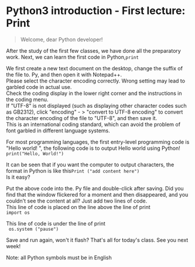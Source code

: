 # Python3 introduction - First lecture: Print

> Welcome, dear Python developer!

After the study of the first few classes, we have done all the preparatory work. Next, we can learn the first code in Python,```print```

We first create a new text document on the desktop, change the suffix of the file to. Py, and then open it with Notepad++.   
Please select the character encoding correctly. Wrong setting may lead to garbled code in actual use.   
Check the coding display in the lower right corner and the instructions in the coding menu.   
If "UTF-8" is not displayed (such as displaying other character codes such as GB2312), click "encoding" - > "convert to UTF-8 encoding" to convert the character encoding of the file to "UTF-8", and then save it.   
This is an international coding standard, which can avoid the problem of font garbled in different language systems.

For most programming languages, the first entry-level programming code is "Hello world! ", the following code is to output Hello world using Python!   
```print("Hello, World!")```

It can be seen that if you want the computer to output characters, the format in Python is like this```Print ("add content here")```   
Is it easy?

Put the above code into the. Py file and double-click after saving. Did you find that the window flickered for a moment and then disappeared, and you couldn't see the content at all? Just add two lines of code.   
This line of code is placed on the line above the line of print   
```import os```

This line of code is under the line of print   
``` os.system ("pause")```

Save and run again, won't it flash?
That's all for today's class. See you next week!

Note: all Python symbols must be in English